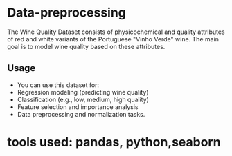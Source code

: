 # Data-preprocessing
The Wine Quality Dataset consists of physicochemical and quality attributes of red and white variants of the Portuguese "Vinho Verde" wine. The main goal is to model wine quality based on these attributes.

## Usage
- You can use this dataset for:
- Regression modeling (predicting wine quality)
- Classification (e.g., low, medium, high quality)
- Feature selection and importance analysis
- Data preprocessing and normalization tasks.

# tools used: pandas, python,seaborn
